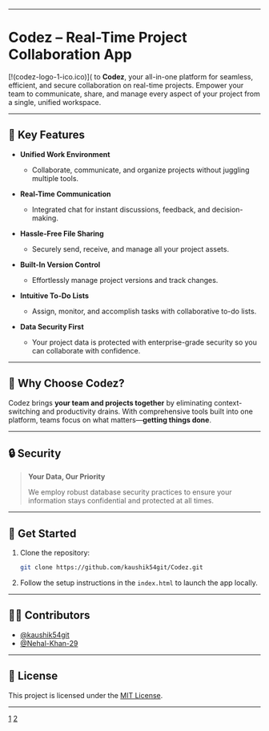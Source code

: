 ***

# Codez – Real-Time Project Collaboration App

[!(codez-logo-1-ico.ico)]( to **Codez**, your all-in-one platform for seamless, efficient, and secure collaboration on real-time projects. Empower your team to communicate, share, and manage every aspect of your project from a single, unified workspace.

***

## 🚀 Key Features

- **Unified Work Environment**
  - Collaborate, communicate, and organize projects without juggling multiple tools.
  
- **Real-Time Communication**
  - Integrated chat for instant discussions, feedback, and decision-making.
  
- **Hassle-Free File Sharing**
  - Securely send, receive, and manage all your project assets.
  
- **Built-In Version Control**
  - Effortlessly manage project versions and track changes.
  
- **Intuitive To-Do Lists**
  - Assign, monitor, and accomplish tasks with collaborative to-do lists.

- **Data Security First**
  - Your project data is protected with enterprise-grade security so you can collaborate with confidence.

***

## 📝 Why Choose Codez?

Codez brings **your team and projects together** by eliminating context-switching and productivity drains. With comprehensive tools built into one platform, teams focus on what matters—**getting things done**.

***

## 🔒 Security

> **Your Data, Our Priority**
>  
> We employ robust database security practices to ensure your information stays confidential and protected at all times.

***

## 🤝 Get Started

1. Clone the repository:  
   ```bash
   git clone https://github.com/kaushik54git/Codez.git
   ```
2. Follow the setup instructions in the `index.html` to launch the app locally.

***

## 🧑‍💻 Contributors

- [@kaushik54git](https://github.com/kaushik54git)
- [@Nehal-Khan-29](https://github.com/Nehal-Khan-29)

***

## 📄 License

This project is licensed under the [MIT License](./LICENSE).

***

[1](https://github.com/kaushik54git/Codez)
[2](https://github.com/kaushik54git/Codez/raw/refs/heads/main/README.md)
